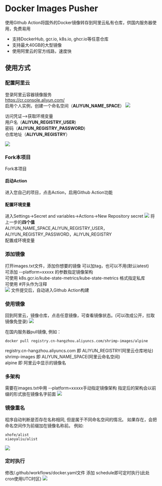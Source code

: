 # Docker Images Pusher

使用Github Action将国外的Docker镜像转存到阿里云私有仓库，供国内服务器使用，免费易用<br>
- 支持DockerHub, gcr.io, k8s.io, ghcr.io等任意仓库<br>
- 支持最大40GB的大型镜像<br>
- 使用阿里云的官方线路，速度快<br>

## 使用方式


### 配置阿里云
登录阿里云容器镜像服务<br>
https://cr.console.aliyun.com/<br>
启用个人实例，创建一个命名空间（**ALIYUN_NAME_SPACE**）
![](/doc/命名空间.png)

访问凭证–>获取环境变量<br>
用户名（**ALIYUN_REGISTRY_USER**)<br>
密码（**ALIYUN_REGISTRY_PASSWORD**)<br>
仓库地址（**ALIYUN_REGISTRY**）<br>

![](/doc/用户名密码.png)


### Fork本项目
Fork本项目<br>
#### 启动Action
进入您自己的项目，点击Action，启用Github Action功能<br>
#### 配置环境变量
进入Settings->Secret and variables->Actions->New Repository secret
![](doc/配置环境变量.png)
将上一步的**四个值**<br>
ALIYUN_NAME_SPACE,ALIYUN_REGISTRY_USER，ALIYUN_REGISTRY_PASSWORD，ALIYUN_REGISTRY<br>
配置成环境变量

### 添加镜像
打开images.txt文件，添加你想要的镜像 
可以加tag，也可以不用(默认latest)<br>
可添加 --platform=xxxxx 的参数指定镜像架构<br>
可使用 k8s.gcr.io/kube-state-metrics/kube-state-metrics 格式指定私库<br>
可使用 #开头作为注释<br>
![](doc/images.png)
文件提交后，自动进入Github Action构建

### 使用镜像
回到阿里云，镜像仓库，点击任意镜像，可查看镜像状态。(可以改成公开，拉取镜像免登录)
![](doc/开始使用.png)

在国内服务器pull镜像, 例如：<br>
```
docker pull registry.cn-hangzhou.aliyuncs.com/shrimp-images/alpine
```
registry.cn-hangzhou.aliyuncs.com 即 ALIYUN_REGISTRY(阿里云仓库地址)<br>
shrimp-images 即 ALIYUN_NAME_SPACE(阿里云命名空间)<br>
alpine 即 阿里云中显示的镜像名<br>

### 多架构
需要在images.txt中用 --platform=xxxxx手动指定镜像架构
指定后的架构会以前缀的形式放在镜像名字前面
![](doc/多架构.png)

### 镜像重名
程序自动判断是否存在名称相同, 但是属于不同命名空间的情况。
如果存在，会把命名空间作为前缀加在镜像名称前。
例如:
```
xhofe/alist
xiaoyaliu/alist
```
![](doc/镜像重名.png)

### 定时执行
修改/.github/workflows/docker.yaml文件
添加 schedule即可定时执行(此处cron使用UTC时区)
![](doc/定时执行.png)
